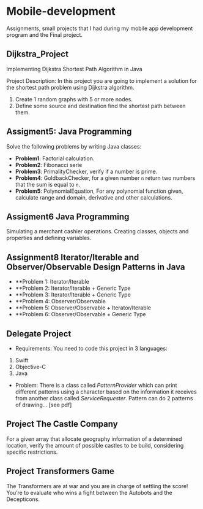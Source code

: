 # Mobile-development
Assignments, small projects that I had during my mobile app development program and the Final project.


## Dijkstra_Project
Implementing Dijkstra Shortest Path Algorithm in Java

Project Description:
In this project you are going to implement a solution for the shortest path problem using Dijkstra algorithm.

1. Create 1 random graphs with 5 or more nodes. 
2. Define some source and destination find the shortest path between them. 

## Assigment5: Java Programming

Solve the following problems by writing Java classes:

- **Problem1**: Factorial calculation. 
- **Problem2**: Fibonacci serie
- **Problem3**: PrimalityChecker, verify if a number is prime.
- **Problem4**: GoldbackChecker, for a given number `n` return two numbers that the sum is equal to `n`.
- **Problem5**: PolynomialEquation, For any polynomial function given, calculate range and domain, derivative and other calculations.


## Assigment6 Java Programming

Simulating a merchant cashier operations. Creating classes, objects and properties and defining variables.

## Assignment8 Iterator/Iterable and Observer/Observable Design Patterns in Java
- **Problem 1: Iterator/Iterable
- **Problem 2: Iterator/Iterable + Generic Type
- **Problem 3: Iterator/Iterable + Generic Type
- **Problem 4: Observer/Observable
- **Problem 5: Observer/Observable + Iterator/Iterable
- **Problem 6: Observer/Observable + Generic Type

## Delegate Project 

- Requirements:
You need to code this project in 3 languages: 
1. Swift
2. Objective-C
3. Java

- Problem:
There is a class called *PatternProvider* which can print different patterns using a character based on the information it receives from another class called *ServiceRequester*. Pattern can do 2 patterns of drawing... [see pdf]

## Project The Castle Company

For a given array that allocate geography information of a determined location, verify the amount of possible castles to be build, considering specific restrictions.

## Project Transformers Game 

The Transformers are at war and you are in charge of settling the score! You’re to evaluate who wins a fight between the Autobots and the Decepticons. 
